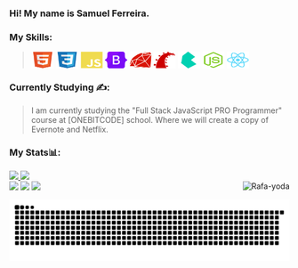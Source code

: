  ### Hi! My name is Samuel Ferreira. 
 
   ### My Skills:

> <img align="center" alt="Fabricio-HTML" height="30" width="40" src="https://raw.githubusercontent.com/devicons/devicon/master/icons/html5/html5-original.svg">
> <img align="center" alt="Fabricio-CSS" height="30" width="40" src="https://raw.githubusercontent.com/devicons/devicon/master/icons/css3/css3-original.svg">
> <img align="center" alt="Fabricio-Js" height="30" width="40" src="https://raw.githubusercontent.com/devicons/devicon/master/icons/javascript/javascript-plain.svg">
> <img align="center" alt="Fabricio-Bootstrap" height="30" width="40" src="https://raw.githubusercontent.com/devicons/devicon/master/icons/bootstrap/bootstrap-original.svg">
> <img align="center" alt="Fabricio-Ruby" height="30" width="40" src="https://raw.githubusercontent.com/devicons/devicon/master/icons/ruby/ruby-plain.svg">
> <img align="center" alt="Fabricio-Js" height="30" width="40" src="https://raw.githubusercontent.com/devicons/devicon/master/icons/rails/rails-plain.svg">
> <img align="center" alt="Fabricio-Js" height="30" width="40" src="https://github.com/devicons/devicon/blob/master/icons/bulma/bulma-plain.svg">
> <img align="center" alt="Fabricio-Js" height="30" width="40" src="https://github.com/devicons/devicon/blob/master/icons/nodejs/nodejs-plain.svg">
> <img align="center" alt="Fabricio-Js" height="30" width="40" src="https://github.com/devicons/devicon/blob/master/icons/react/react-original.svg">

 ### Currently Studying ✍️:

> I am currently studying the "Full Stack JavaScript PRO Programmer" course at [ONEBITCODE] school. Where we will create a copy of Evernote and Netflix.

### My Stats📊:
  <a href="https://github.com/samuelferreiras">
  <img height="180em" src="https://github-readme-stats.vercel.app/api?username=samuelferreiras&show_icons=true&theme=dark&include_all_commits=true&count_private=true"/>
  <img height="180em" src="https://github-readme-stats.vercel.app/api/top-langs/?username=samuelferreiras&layout=compact&langs_count=7&theme=dark"/>
</div>
 
  <div> 
  <a href="https://instagram.com/samueiferreira" target="_blank"><img src="https://img.shields.io/badge/-Instagram-%23E4405F?style=for-the-badge&logo=instagram&logoColor=white" target="_blank"></a>
  <a href = "mailto:contatosamueiferreira@gmail.com"><img src="https://img.shields.io/badge/-Gmail-%23333?style=for-the-badge&logo=gmail&logoColor=white" target="_blank"></a>
  <a href= "https://twitter.com/SamueiKKKK"><img src="https://img.shields.io/badge/Twitter-1DA1F2?style=for-the-badge&logo=twitter&logoColor=white target="_blank"></a>
  <img align="right" alt="Rafa-yoda" src="https://im2.ezgif.com/tmp/ezgif-2-644353ae0392.gif">
</div>
    
  ![Snake animation](https://github.com/samuelferreiras/samuelferreiras/blob/output/github-contribution-grid-snake.svg)   
</div>
  
